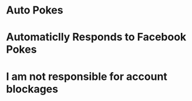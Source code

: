 # Auto Pokes
# Automaticlly Responds to Facebook Pokes
# I am not responsible for account blockages
